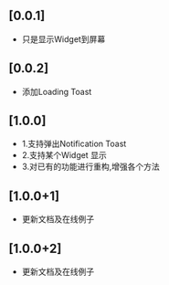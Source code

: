 ## [0.0.1] 

* 只是显示Widget到屏幕

## [0.0.2] 

* 添加Loading Toast

## [1.0.0]

* 1.支持弹出Notification Toast
* 2.支持某个Widget 显示
* 3.对已有的功能进行重构,增强各个方法

## [1.0.0+1]

* 更新文档及在线例子

## [1.0.0+2]

* 更新文档及在线例子